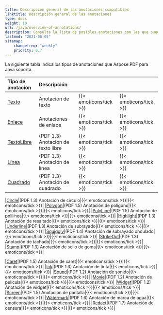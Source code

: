 ```yaml
---
title: Descripción general de las anotaciones compatibles
linktitle: Descripción general de las anotaciones
type: docs
weight: 10
url: /java/overview-of-annotations/
description: Consulta la lista de posibles anotaciones con las que puedes trabajar usando Aspose.PDF para Java.
lastmod: "2021-06-05"
sitemap:
    changefreq: "weekly"
    priority: 0.7
---
```


La siguiente tabla indica los tipos de anotaciones que Aspose.PDF para Java soporta.

|**Tipo de anotación**|**Descripción**| | |
| :- | :- | :- | :- |
|[Texto](/pdf/java/text-annotation/)|Anotación de texto|{{< emoticons/tick >}}|{{< emoticons/tick >}} |
|[Enlace](/pdf/java/extra-annotations/)|Anotaciones de enlace|{{< emoticons/tick >}}|{{< emoticons/tick >}} |
|[TextoLibre](/pdf/java/text-annotation/)|(PDF 1.3) Anotación de texto libre|{{< emoticons/tick >}}|{{< emoticons/tick >}}|
|[Línea](/pdf/java/figures-annotation/)|(PDF 1.3) Anotación de línea|{{< emoticons/tick >}}|{{< emoticons/tick >}}|
|[Cuadrado](/pdf/java/figures-annotation/)|(PDF 1.3) Anotación de cuadrado|{{< emoticons/tick >}}|{{< emoticons/tick >}}|

|[Circle](/pdf/java/figures-annotation/)|(PDF 1.3) Anotación de círculo|{{< emoticons/tick >}}|{{< emoticons/tick >}}|
|[Polygon](/pdf/java/figures-annotation/)|(PDF 1.5) Anotación de polígono|{{< emoticons/tick >}}|{{< emoticons/tick >}}|
|[PolyLine](/pdf/java/figures-annotation/)|(PDF 1.5) Anotación de polilínea|{{< emoticons/tick >}}|{{< emoticons/tick >}}|
|[Highlight](/pdf/java/highlights-annotation/)|(PDF 1.3) Anotación de resaltado|{{< emoticons/tick >}}|{{< emoticons/tick >}}|
|[Underline](/pdf/java/highlights-annotation/)|(PDF 1.3) Anotación de subrayado|{{< emoticons/tick >}}|{{< emoticons/tick >}}|
|[Squiggly](/pdf/java/highlights-annotation/)|(PDF 1.4) Anotación de subrayado ondulado|{{< emoticons/tick >}}|{{< emoticons/tick >}}|
|[StrikeOut](/pdf/java/highlights-annotation/)|(PDF 1.3) Anotación de tachado|{{< emoticons/tick >}}|{{< emoticons/tick >}}|
|[Stamp](/pdf/java/stamping/)|(PDF 1.3) Anotación de sello de goma|{{< emoticons/tick >}}|{{< emoticons/tick >}}|

|[Caret](/pdf/java/extra-annotations/)|(PDF 1.5) Anotación de caret|{{< emoticons/tick >}}|{{< emoticons/tick >}}|
|[Ink](/pdf/java/ink-annotation/)|(PDF 1.3) Anotación de tinta|{{< emoticons/tick >}}|{{< emoticons/tick >}}|
|[Sound](/pdf/java/multimedia-annotation/)|(PDF 1.2) Anotación de sonido|{{< emoticons/tick >}}|{{< emoticons/tick >}}|
|[Movie](/pdf/java/multimedia-annotation/)|(PDF 1.2) Anotación de película|{{< emoticons/tick >}}|{{< emoticons/tick >}}|
|[Widget](/pdf/java/multimedia-annotation/)|(PDF 1.2) Anotación de widget|{{< emoticons/tick >}}|{{< emoticons/tick >}}|
|[Screen](/pdf//java/multimedia-annotation/)|(PDF 1.5) Anotación de pantalla|{{< emoticons/tick >}}|{{< emoticons/tick >}}|
|[Watermark](/pdf/java/sticky-annotations/)|(PDF 1.6) Anotación de marca de agua|{{< emoticons/tick >}}|{{< emoticons/tick >}}|
|[Redact](/pdf/java/extra-annotations/)|(PDF 1.7) Anotación de censura|{{< emoticons/tick >}}|{{< emoticons/tick >}}|